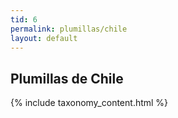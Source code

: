 ```yaml
---
tid: 6
permalink: plumillas/chile
layout: default
---
```

## Plumillas de Chile
{% include taxonomy_content.html %}
